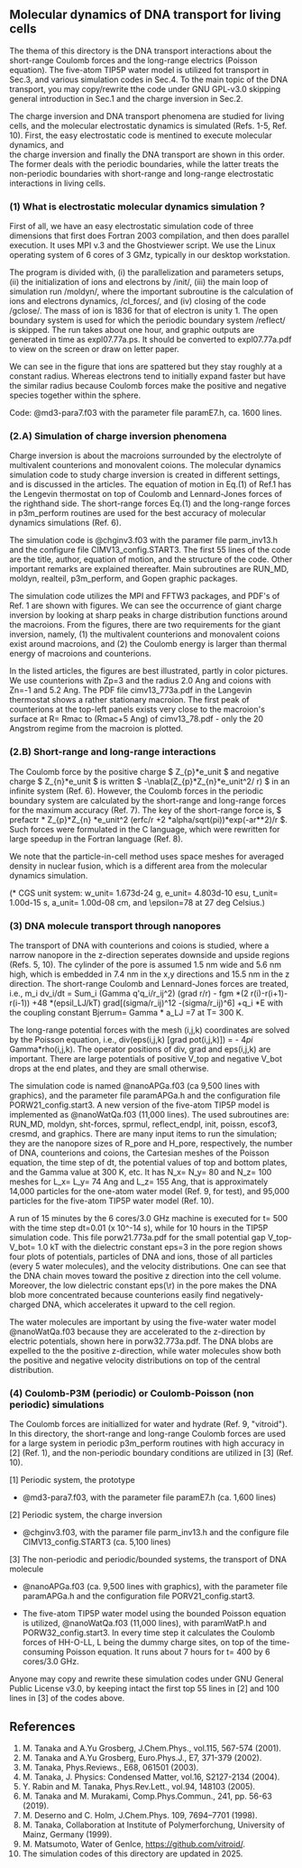 ## Molecular dynamics of DNA transport for living cells ##

The thema of this directory is the DNA transport interactions about the short-range Coulomb forces and 
the long-range electrics (Poisson equation). The five-atom TIP5P water model is utilized fot transport in 
Sec.3, and various simulation codes in Sec.4. To the main topic of the DNA transport, you may copy/rewrite 
tthe code under GNU GPL-v3.0 skipping general introduction in Sec.1 and the charge inversion in Sec.2.

The charge inversion and DNA transport phenomena are studied for living cells, and the 
molecular electrostatic dynamics is simulated (Refs. 1-5, Ref. 10).
First, the easy electrostatic code is mentined to execute molecular dynamics, and  
the charge inversion and finally the DNA transport are shown in this order.
The former deals with the periodic boundaries, while the latter treats the non-periodic 
boundaries with short-range and long-range electrostatic interactions in living cells. 

### (1) What is electrostatic molecular dynamics simulation ? ###

First of all, we have an easy electrostatic simulation code of three dimensions 
that first does Fortran 2003 compilation, and then does parallel execution. 
It uses MPI v.3 and the Ghostviewer script. 
We use the Linux operating system of 6 cores of 3 GMz, typically in our desktop workstation. 

The program is divided with, (i) the parallelization and parameters setups, (ii) the initialization of
ions and electrons by /init/, (iii) the main loop of simulation run /moldyn/, where the important 
subroutine is the calculation of ions and electrons dynamics, /cl_forces/,
and (iv) closing of the code /gclose/. The mass of ion is 1836 for that of electron is unity 1. 
The open boundary system is used for which the periodic boundary system /reflect/ is skipped.
The run takes about one hour, and graphic outputs are generated in time as expl07.77a.ps.
It should be converted to expl07.77a.pdf to view on the screen or draw on letter paper.

We can see in the figure that ions are spattered but they stay roughly at a constant radius.
Whereas electrons tend to initially expand faster but have the similar radius because 
Coulomb forces make the positive and negative species together within the sphere.

Code: @md3-para7.f03 with the parameter file paramE7.h, ca. 1600 lines.


### (2.A) Simulation of charge inversion phenomena ###

Charge inversion is about the macroions surrounded by the electrolyte of multivalent counterions 
and monovalent coions.
The molecular dynamics simulation code to study charge inversion is created in different settings, 
and is discussed in the articles.
The equation of motion in Eq.(1) of Ref.1 has the Lengevin thermostat on top of 
Coulomb and Lennard-Jones forces of the righthand side.
The short-range forces Eq.(1) and the long-range forces in p3m_perform routines are used 
for the best accuracy of molecular dynamics simulations (Ref. 6).

The simulation code is @chginv3.f03 with the paramer file parm_inv13.h and 
the configure file CIMV13_config.START3.
The first 55 lines of the code are the title, author, equation of motion, and 
the structure of the code. Other important remarks are explained thereafter.
Main subroutines are RUN_MD, moldyn, realteil, p3m_perform, and Gopen graphic packages.

The simulation code utilizes the MPI and FFTW3 packages, and PDF's of Ref. 1 are shown 
with figures. We can see the occurrence of giant charge inversion by looking at 
sharp peaks in charge distribution functions around the macroions. 
From the figures, there are two requirements for the giant inversion, namely,
(1) the multivalent counterions and monovalent coions exist around macroions, and 
(2) the Coulomb energy is larger than thermal energy of macroions and counterions.

In the listed articles, the figures are best illustrated, partly 
in color pictures. We use counterions with Zp=3 and the radius 2.0 Ang and coions 
with Zn=-1 and 5.2 Ang. The PDF file cimv13_773a.pdf in the Langevin thermostat 
shows a rather stationary macroion. The first peak of counterions at the top-left 
panels exists very close to the macroion's surface at R= Rmac to (Rmac+5 Ang) of 
cimv13_78.pdf - only the 20 Angstrom regime from the macroion is plotted. 

### (2.B) Short-range and long-range interactions ###

The Coulomb force by the positive charge $ Z_{p}*e_unit $ and negative charge $ Z_{n}*e_unit $
is written $ -\nabla(Z_{p}*Z_{n}*e_unit^2/ r) $ in an infinite system (Ref. 6).
However, the Coulomb forces in the periodic boundary system are calculated by 
the short-range and long-range forces for the maximum accuracy (Ref. 7).
The key of the short-range force is, 
$ prefactr * Z_{p}*Z_{n} *e_unit^2 (erfc/r +2 *alpha/sqrt(pi))*exp(-ar**2)/r $.
Such forces were formulated in the C language, which were rewritten for large speedup 
in the Fortran language (Ref. 8).

We note that the particle-in-cell method uses space meshes for averaged density in nuclear fusion, 
which is a different area from the molecular dynamics simulation.

(* CGS unit system: w_unit= 1.673d-24 g, e_unit= 4.803d-10 esu, t_unit= 1.00d-15 s, 
a_unit= 1.00d-08 cm, and \epsilon=78 at 27 deg Celsius.)


### (3) DNA molecule transport through nanopores ###

The transport of DNA with counterions and coions is studied, where a narrow nanopore in the z-direction seperates downside and upside regions (Refs. 5, 10). The cylinder of the pore is assumed 1.5 nm wide and 5.6 nm high, which is embedded in 7.4 nm in the x,y directions and 15.5 nm in the z direction. The short-range Coulomb and Lennard-Jones forces are treated, i.e., 
m_i dv_i/dt = Sum_i (Gamma q'q_i/r_ij^2) (grad r/r) - fgm *(2 r(i)-r(i+1)-r(i-1)) 
+48 *(epsil_LJ/kT) grad[(sigma/r_ij)^12 -(sigma/r_ij)^6] +q_i *E
with the coupling constant Bjerrum= Gamma * a_LJ =7 at T= 300 K.

The long-range potential forces with the mesh (i,j,k) coordinates are solved by the Poisson equation, i.e.,
div(eps(i,j,k) [grad pot(i,j,k)]) = - 4*pi* Gamma*rho(i,j,k). The operator positions of div, grad and eps(i,j,k) are important. There are large potentials of positive V_top and negative V_bot drops at the end plates, and they are small otherwise.

The simulation code is named @nanoAPGa.f03 (ca 9,500 lines with graphics), and the parameter file paramAPGa.h and the configuration file PORW21_config.start3. A new version of the five-atom TIP5P model is implemented as @nanoWatQa.f03 (11,000 lines). 
The used subroutines are: RUN_MD, moldyn, sht-forces, sprmul, reflect_endpl, init, poissn, escof3, cresmd, and graphics. 
There are many input items to run the simulation; they are the nanopore sizes of R_pore and H_pore, respectively, the number of DNA, counterions and coions, the Cartesian meshes of the Poisson equation, the time step of dt, the potential values of top and bottom plates, and the Gamma value at 300 K, etc. It has N_x= N_y= 80 and N_z= 100 meshes for L_x= L_y= 74 Ang and L_z= 155 Ang, that is approximately 14,000 particles for the one-atom water model (Ref. 9, for test), and 95,000 particles for the five-atom TIP5P water model (Ref. 10). 

A run of 15 minutes by the 6 cores/3.0 GHz machine is executed for t= 500 with the time step dt=0.01 (x 10^-14 s), while for 10 hours in the TIP5P simulation code. 
This file porw21.773a.pdf for the small potential gap V_top-V_bot= 1.0 kT with the dielectric constant eps=3 in the pore region shows four plots of potentials, particles of DNA and ions, those of all particles (every 5 water molecules), and the velocity distributions. One can see that the DNA chain moves toward the positive z direction into the cell volume. Moreover, the low dielectric constant eps(\r) in the pore makes the DNA blob more concentrated because counterions easily find negatively-charged DNA, which accelerates it upward to the cell region.

The water molecules are important by using the five-water water model @nanoWatQa.f03 because they are accelerated to the z-direction by electric potentials, shown here in porw32.773a.pdf. The DNA blobs are expelled to the the positive z-direction, while water molecules show both the positive and negative velocity distributions on top of the central distribution.

### (4) Coulomb-P3M (periodic) or Coulomb-Poisson (non periodic) simulations ###

The Coulomb forces are initiallized for water and hydrate (Ref. 9, "vitroid").
In this directory, the short-range and long-range Coulomb forces are used for a large system
in periodic p3m_perform routines with high accuracy in [2] (Ref. 1), and the non-periodic boundary 
conditions are utilized in [3] (Ref. 10). 

[1] Periodic system, the prototype

* @md3-para7.f03, with the parameter file paramE7.h (ca. 1,600 lines)

[2] Periodic system, the charge inversion

* @chginv3.f03, with the paramer file parm_inv13.h and 
the configure file CIMV13_config.START3 (ca. 5,100 lines)

[3] The non-periodic and periodic/bounded systems, the transport of DNA molecule

* @nanoAPGa.f03 (ca. 9,500 lines with graphics), with 
the parameter file paramAPGa.h and the configuration file PORV21_config.start3.

* The five-atom TIP5P water model using the bounded Poisson equation is utilized, @nanoWatQa.f03 
(11,000 lines), with paramWatP.h and PORW32_config.start3. In every time step it calculates
the Coulomb forces of HH-O-LL, L being the dummy charge sites, on top of the time-consuming Poisson equation.
It runs about 7 hours for t= 400 by 6 cores/3.0 GHz. 


Anyone may copy and rewrite these simulation codes under GNU General Public License v3.0, by 
keeping intact the first top 55 lines in [2] and 100 lines in [3] of the codes above.


## References ##
1. M. Tanaka and A.Yu Grosberg, J.Chem.Phys., vol.115, 567-574 (2001).
2. M. Tanaka and A.Yu Grosberg, Euro.Phys.J., E7, 371-379 (2002).
3. M. Tanaka, Phys.Reviews., E68, 061501 (2003).
4. M. Tanaka, J. Physics: Condensed Matter, vol.16, S2127-2134 (2004).
5. Y. Rabin and M. Tanaka, Phys.Rev.Lett., vol.94, 148103 (2005).
6. M. Tanaka and M. Murakami, Comp.Phys.Commun., 241, pp. 56-63 (2019).
7. M. Deserno and C. Holm, J.Chem.Phys. 109, 7694–7701 (1998).
8. M. Tanaka, Collaboration at Institute of Polymerforchung, University of Mainz, Germany (1999).
9. M. Matsumoto, Water of GenIce, https://github.com/vitroid/.
10. The simulation codes of this directory are updated in 2025.


